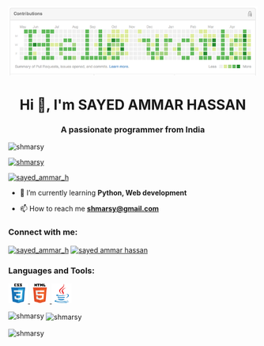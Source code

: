 <img src='gitb.png' alt="banner"></img>
<h1 align="center">Hi 👋, I'm SAYED AMMAR HASSAN</h1>
<h3 align="center">A passionate programmer from India</h3>

<p align="left"> <img src="https://komarev.com/ghpvc/?username=shmarsy&label=Profile%20views&color=0e75b6&style=flat" alt="shmarsy" /> </p>

<p align="left"> <a href="https://github.com/ryo-ma/github-profile-trophy"><img src="https://github-profile-trophy.vercel.app/?username=shmarsy" alt="shmarsy" /></a> </p>

<p align="left"> <a href="https://twitter.com/sayed_ammar_h" target="blank"><img src="https://img.shields.io/twitter/follow/sayed_ammar_h?logo=twitter&style=for-the-badge" alt="sayed_ammar_h" /></a> </p>

- 🌱 I’m currently learning **Python, Web development**

- 📫 How to reach me **shmarsy@gmail.com**

<h3 align="left">Connect with me:</h3>
<p align="left">
<a href="https://twitter.com/sayed_ammar_h" target="blank"><img align="center" src="https://raw.githubusercontent.com/rahuldkjain/github-profile-readme-generator/master/src/images/icons/Social/twitter.svg" alt="sayed_ammar_h" height="30" width="40" /></a>
<a href="https://linkedin.com/in/sayed ammar hassan" target="blank"><img align="center" src="https://raw.githubusercontent.com/rahuldkjain/github-profile-readme-generator/master/src/images/icons/Social/linked-in-alt.svg" alt="sayed ammar hassan" height="30" width="40" /></a>
</p>

<h3 align="left">Languages and Tools:</h3>
<p align="left"> <a href="https://www.w3schools.com/css/" target="_blank" rel="noreferrer"> <img src="https://raw.githubusercontent.com/devicons/devicon/master/icons/css3/css3-original-wordmark.svg" alt="css3" width="40" height="40"/> </a> <a href="https://www.w3.org/html/" target="_blank" rel="noreferrer"> <img src="https://raw.githubusercontent.com/devicons/devicon/master/icons/html5/html5-original-wordmark.svg" alt="html5" width="40" height="40"/> </a> <a href="https://www.java.com" target="_blank" rel="noreferrer"> <img src="https://raw.githubusercontent.com/devicons/devicon/master/icons/java/java-original.svg" alt="java" width="40" height="40"/> </a> </p>

<p><img align="left" src="https://github-readme-stats.vercel.app/api/top-langs?username=shmarsy&show_icons=true&locale=en&layout=compact" alt="shmarsy" /></p>

<p>&nbsp;<img align="center" src="https://github-readme-stats.vercel.app/api?username=shmarsy&show_icons=true&locale=en" alt="shmarsy" /></p>

<p><img align="center" src="https://github-readme-streak-stats.herokuapp.com/?user=shmarsy&" alt="shmarsy" /></p>
